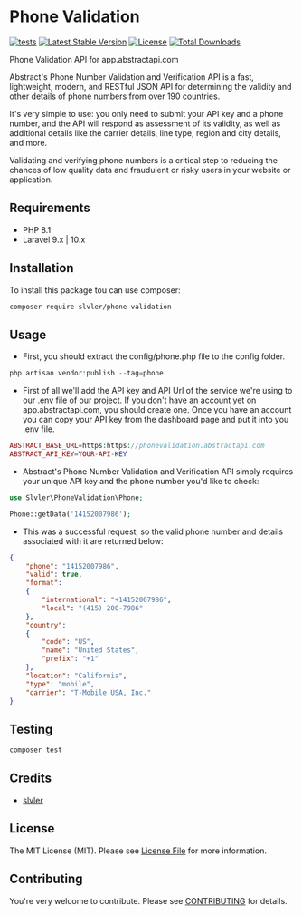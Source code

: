 # Phone Validation

[![tests](https://github.com/slvler/phone-validation/actions/workflows/tests.yml/badge.svg)](https://github.com/slvler/phone-validation/actions/workflows/tests.yml)
[![Latest Stable Version](https://img.shields.io/packagist/v/slvler/phone-validation.svg)](https://packagist.org/packages/slvler/phone-validation)
[![License](https://poser.pugx.org/slvler/phone-validation/license)](https://packagist.org/packages/slvler/phone-validation)
[![Total Downloads](https://poser.pugx.org/slvler/phone-validation/downloads)](https://packagist.org/packages/slvler/phone-validation)

Phone Validation API for app.abstractapi.com

Abstract's Phone Number Validation and Verification API is a fast, lightweight, modern, and RESTful JSON API for determining the validity and other details of phone numbers from over 190 countries.

It's very simple to use: you only need to submit your API key and a phone number, and the API will respond as assessment of its validity, as well as additional details like the carrier details, line type, region and city details, and more.

Validating and verifying phone numbers is a critical step to reducing the chances of low quality data and fraudulent or risky users in your website or application.

## Requirements
- PHP 8.1
- Laravel 9.x | 10.x

## Installation
To install this package tou can use composer:
```bash
composer require slvler/phone-validation
```

## Usage
- First, you should extract the config/phone.php file to the config folder.
```php
php artisan vendor:publish --tag=phone
```
- First of all we'll add the API key and API Url of the service we're using to our .env file of our project. If you don't have an account yet on app.abstractapi.com, you should create one. Once you have an account you can copy your API key from the dashboard page and put it into you .env file.
```php
ABSTRACT_BASE_URL=https:https://phonevalidation.abstractapi.com
ABSTRACT_API_KEY=YOUR-API-KEY
```
- Abstract's Phone Number Validation and Verification API simply requires your unique API key and the phone number you'd like to check:
```php
use Slvler\PhoneValidation\Phone;

Phone::getData('14152007986');
```
- This was a successful request, so the valid phone number and details associated with it are returned below:
```json
{
    "phone": "14152007986",
    "valid": true,
    "format": 
    {
        "international": "+14152007986",
        "local": "(415) 200-7986"
    },
    "country": 
    {
        "code": "US",
        "name": "United States",
        "prefix": "+1"
    },
    "location": "California",
    "type": "mobile",
    "carrier": "T-Mobile USA, Inc."
}
```

## Testing
```bash
composer test
```

## Credits
- [slvler](https://github.com/slvler)

## License
The MIT License (MIT). Please see [License File](https://github.com/slvler/phone-validation/blob/main/LICENSE) for more information.

## Contributing
You're very welcome to contribute.
Please see [CONTRIBUTING](https://github.com/slvler/phone-validation/blob/main/CONTRIBUTING.md) for details.
